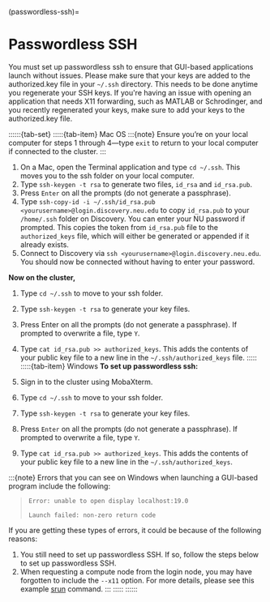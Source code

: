 (passwordless-ssh)=
# Passwordless SSH

You must set up passwordless ssh to ensure that GUI-based applications launch without issues. Please make sure that your keys are added to the authorized.key file in your `~/.ssh` directory. This needs to be done anytime you regenerate your SSH keys. If you're having an issue with opening an application that needs X11 forwarding, such as MATLAB or Schrodinger, and you recently regenerated your keys, make sure to add your keys to the authorized.key file.

::::::{tab-set}
:::::{tab-item} Mac OS
:::{note}
Ensure you’re on your local computer for steps 1 through 4—type `exit` to return to your local computer if connected to the cluster.
:::

1. On a Mac, open the Terminal application and type `cd ~/.ssh`. This moves you to the ssh folder on your local computer.
1. Type `ssh-keygen -t rsa` to generate two files, `id_rsa` and `id_rsa.pub`.
1. Press `Enter` on all the prompts (do not generate a passphrase).
1. Type `ssh-copy-id -i ~/.ssh/id_rsa.pub <yourusername>@login.discovery.neu.edu` to copy `id_rsa.pub` to your `/home/.ssh` folder on Discovery. You can enter your NU password if prompted. This copies the token from `id_rsa.pub` file to the `authorized_keys` file, which will either be generated or appended if it already exists.
1. Connect to Discovery via `ssh <yourusername>@login.discovery.neu.edu`. You should now be connected without having to enter your password.

**Now on the cluster,**

1. Type `cd ~/.ssh` to move to your ssh folder.
1. Type `ssh-keygen -t rsa` to generate your key files.
1. Press Enter on all the prompts (do not generate a passphrase). If prompted to overwrite a file, type `Y`.
1. Type `cat id_rsa.pub >> authorized_keys`. This adds the contents of your public key file to a new line in the `~/.ssh/authorized_keys` file.
:::::
:::::{tab-item} Windows
**To set up passwordless ssh:**

1. Sign in to the cluster using MobaXterm.
1. Type `cd ~/.ssh` to move to your ssh folder.
1. Type `ssh-keygen -t rsa` to generate your key files.
1. Press `Enter` on all the prompts (do not generate a passphrase). If prompted to overwrite a file, type `Y`.
1. Type `cat id_rsa.pub >> authorized_keys`. This adds the contents of your public key file to a new line in the `~/.ssh/authorized_keys`.

:::{note}
Errors that you can see on Windows when launching a GUI-based program include the following:

> `Error: unable to open display localhost:19.0`
>
> `Launch failed: non-zero return code`

If you are getting these types of errors, it could be because of the following reasons:

1. You still need to set up passwordless SSH. If so, follow the steps below to set up passwordless SSH.
1. When requesting a compute node from the login node, you may have forgotten to include the `--x11` option. For more details, please see this example [srun](https://rc-docs.northeastern.edu/en/latest/using-discovery/srun.html?highlight=X11#srun-examples) command.
:::
:::::
::::::
